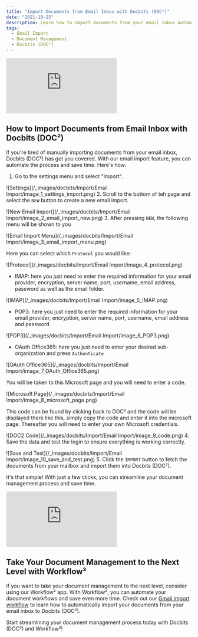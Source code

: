 ```yaml
---
title: "Import Documents from Email Inbox with Docbits (DOC²)"
date: "2021-10-25"
description: Learn how to import documents from your email inbox automatically with Docbits (DOC²). Follow these simple steps to streamline your document management process.
tags:
  - Email Import
  - Document Management
  - Docbits (DOC²)
---
```


<div class='video-container'>
  <iframe src='https://www.youtube.com/embed/VIDEO_ID_HERE' frameborder='0' allowfullscreen></iframe>
</div>

## How to Import Documents from Email Inbox with Docbits (DOC²)

If you're tired of manually importing documents from your email inbox, Docbits (DOC²) has got you covered. With our email import feature, you can automate the process and save time. Here's how:

1. Go to the settings menu and select "Import".

![Settings](/_images/docbits/Import/Email Import/image_1_settings_import.png)
2. Scroll to the bottom of teh page and select the `NEW` button to create a new email import.

![New Email Import](/_images/docbits/Import/Email Import/image_2_email_import_new.png)
3. After pressing `NEW`, the following menu will be shown to you

![Email Import Menu](/_images/docbits/Import/Email Import/image_3_email_import_menu.png)

Here you can select which `Protocol` you would like:

![Protocol](/_images/docbits/Import/Email Import/image_4_protocol.png)

- IMAP: here you just need to enter the required information for your email provider, encryption, server name, port, username, email address, password as well as the email folder.

![IMAP](/_images/docbits/Import/Email Import/image_5_IMAP.png)

- POP3: here you just need to enter the required information for your email provider, encryption, server name, port, username, email address and password

![POP3](/_images/docbits/Import/Email Import/image_6_POP3.png)

- OAuth Office365: here you just need to enter your desired sub-organization and press `Authenticate`

![OAuth Office365](/_images/docbits/Import/Email Import/image_7_OAuth_Office365.png)

You will be taken to this Microsoft page and you will need to enter a code.

![Microsoft Page](/_images/docbits/Import/Email Import/image_8_microsoft_page.png)

This code can be found by clicking back to DOC² and the code will be displayed there like this, simply copy the code and enter it into the microsoft page. Thereafter you will need to enter your own Microsoft credentials.

![DOC2 Code](/_images/docbits/Import/Email Import/image_9_code.png)
4. Save the data and test the login to ensure everything is working correctly.

![Save and Test](/_images/docbits/Import/Email Import/image_10_save_and_test.png)
5. Click the `IMPORT` button to fetch the documents from your mailbox and import them into Docbits (DOC²).

It's that simple! With just a few clicks, you can streamline your document management process and save time.

 <div class='video-container'>
  <iframe src='https://www.youtube.com/embed/VIDEO_ID_HERE' frameborder='0' allowfullscreen></iframe>
</div>

## Take Your Document Management to the Next Level with Workflow²

If you want to take your document management to the next level, consider using our Workflow² app. With Workflow², you can automate your document workflows and save even more time. Check out our [Gmail import workflow](https://docs.polydocs.io/example/gmail-import/) to learn how to automatically import your documents from your email inbox to Docbits (DOC²).

Start streamlining your document management process today with Docbits (DOC²) and Workflow²!
